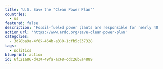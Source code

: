 ```yaml
---
title: 'U.S. Save the "Clean Power Plan"'
countries:
  - us
featured: false
description: 'Fossil-fueled power plants are responsible for nearly 40 percent of America’s carbon footprint. The Clean Power Plan calls for setting limits on this climate-warming pollution from these power plants, specifically at least 32 percent by 2030, compared to 2005 levels. By 2030, the Clean Power Plan could save the United States $20 billion in climate-related costs and deliver up to $34 billion in health benefits.'
action_url: 'https://www.nrdc.org/save-clean-power-plan'
categories:
  - 3d78ba9a-4f85-464b-a330-1cfb5c137328
tags:
  - politics
blueprint: action
id: 6f321a86-d430-49fa-ac68-cdc26b7a4889
---
```

